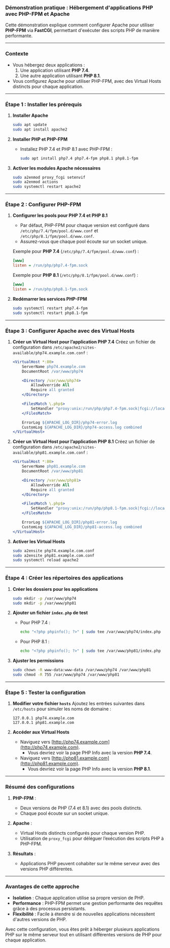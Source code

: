 ### **Démonstration pratique : Hébergement d'applications PHP avec PHP-FPM et Apache**

Cette démonstration explique comment configurer Apache pour utiliser **PHP-FPM** via **FastCGI**, permettant d'exécuter des scripts PHP de manière performante.

---

### **Contexte**
- Vous hébergez deux applications :
  1. Une application utilisant **PHP 7.4**.
  2. Une autre application utilisant **PHP 8.1**.
- Vous configurez Apache pour utiliser PHP-FPM, avec des Virtual Hosts distincts pour chaque application.

---

### **Étape 1 : Installer les prérequis**

1. **Installer Apache**
   ```bash
   sudo apt update
   sudo apt install apache2
   ```

2. **Installer PHP et PHP-FPM**
   - Installez PHP 7.4 et PHP 8.1 avec PHP-FPM :
     ```bash
     sudo apt install php7.4 php7.4-fpm php8.1 php8.1-fpm
     ```

3. **Activer les modules Apache nécessaires**
   ```bash
   sudo a2enmod proxy_fcgi setenvif
   sudo a2enmod actions
   sudo systemctl restart apache2
   ```

---

### **Étape 2 : Configurer PHP-FPM**

1. **Configurer les pools pour PHP 7.4 et PHP 8.1**

   - Par défaut, PHP-FPM pour chaque version est configuré dans `/etc/php/7.4/fpm/pool.d/www.conf` et `/etc/php/8.1/fpm/pool.d/www.conf`.
   - Assurez-vous que chaque pool écoute sur un socket unique.

   Exemple pour **PHP 7.4** (`/etc/php/7.4/fpm/pool.d/www.conf`) :
   ```ini
   [www]
   listen = /run/php/php7.4-fpm.sock
   ```

   Exemple pour **PHP 8.1** (`/etc/php/8.1/fpm/pool.d/www.conf`) :
   ```ini
   [www]
   listen = /run/php/php8.1-fpm.sock
   ```

2. **Redémarrer les services PHP-FPM**
   ```bash
   sudo systemctl restart php7.4-fpm
   sudo systemctl restart php8.1-fpm
   ```

---

### **Étape 3 : Configurer Apache avec des Virtual Hosts**

1. **Créer un Virtual Host pour l’application PHP 7.4**
   Créez un fichier de configuration dans `/etc/apache2/sites-available/php74.example.com.conf` :
   ```apache
   <VirtualHost *:80>
       ServerName php74.example.com
       DocumentRoot /var/www/php74

       <Directory /var/www/php74>
           AllowOverride All
           Require all granted
       </Directory>

       <FilesMatch \.php$>
           SetHandler "proxy:unix:/run/php/php7.4-fpm.sock|fcgi://localhost"
       </FilesMatch>

       ErrorLog ${APACHE_LOG_DIR}/php74-error.log
       CustomLog ${APACHE_LOG_DIR}/php74-access.log combined
   </VirtualHost>
   ```

2. **Créer un Virtual Host pour l’application PHP 8.1**
   Créez un fichier de configuration dans `/etc/apache2/sites-available/php81.example.com.conf` :
   ```apache
   <VirtualHost *:80>
       ServerName php81.example.com
       DocumentRoot /var/www/php81

       <Directory /var/www/php81>
           AllowOverride All
           Require all granted
       </Directory>

       <FilesMatch \.php$>
           SetHandler "proxy:unix:/run/php/php8.1-fpm.sock|fcgi://localhost"
       </FilesMatch>

       ErrorLog ${APACHE_LOG_DIR}/php81-error.log
       CustomLog ${APACHE_LOG_DIR}/php81-access.log combined
   </VirtualHost>
   ```

3. **Activer les Virtual Hosts**
   ```bash
   sudo a2ensite php74.example.com.conf
   sudo a2ensite php81.example.com.conf
   sudo systemctl reload apache2
   ```

---

### **Étape 4 : Créer les répertoires des applications**

1. **Créer les dossiers pour les applications**
   ```bash
   sudo mkdir -p /var/www/php74
   sudo mkdir -p /var/www/php81
   ```

2. **Ajouter un fichier `index.php` de test**
   - Pour PHP 7.4 :
     ```bash
     echo "<?php phpinfo(); ?>" | sudo tee /var/www/php74/index.php
     ```
   - Pour PHP 8.1 :
     ```bash
     echo "<?php phpinfo(); ?>" | sudo tee /var/www/php81/index.php
     ```

3. **Ajuster les permissions**
   ```bash
   sudo chown -R www-data:www-data /var/www/php74 /var/www/php81
   sudo chmod -R 755 /var/www/php74 /var/www/php81
   ```

---

### **Étape 5 : Tester la configuration**

1. **Modifier votre fichier `hosts`**
   Ajoutez les entrées suivantes dans `/etc/hosts` pour simuler les noms de domaine :
   ```
   127.0.0.1 php74.example.com
   127.0.0.1 php81.example.com
   ```

2. **Accéder aux Virtual Hosts**
   - Naviguez vers [http://php74.example.com](http://php74.example.com).
     - Vous devriez voir la page PHP Info avec la version **PHP 7.4**.
   - Naviguez vers [http://php81.example.com](http://php81.example.com).
     - Vous devriez voir la page PHP Info avec la version **PHP 8.1**.

---

### **Résumé des configurations**

1. **PHP-FPM** :
   - Deux versions de PHP (7.4 et 8.1) avec des pools distincts.
   - Chaque pool écoute sur un socket unique.

2. **Apache** :
   - Virtual Hosts distincts configurés pour chaque version PHP.
   - Utilisation de `proxy_fcgi` pour déléguer l’exécution des scripts PHP à PHP-FPM.

3. **Résultats** :
   - Applications PHP peuvent cohabiter sur le même serveur avec des versions PHP différentes.

---

### **Avantages de cette approche**

- **Isolation** : Chaque application utilise sa propre version de PHP.
- **Performance** : PHP-FPM permet une gestion performante des requêtes grâce à des processus persistants.
- **Flexibilité** : Facile à étendre si de nouvelles applications nécessitent d'autres versions de PHP.

Avec cette configuration, vous êtes prêt à héberger plusieurs applications PHP sur le même serveur tout en utilisant différentes versions de PHP pour chaque application.